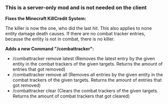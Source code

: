 ### This is a server-only mod and is not needed on the client


**Fixes the Minecraft KillCredit System:**

The killer is now the one, who did the last hit. This also applies to none entity damage death causes. If there are no combat tracker entries, because the entity is not in combat, there is no killer.


**Adds a new Command "/combattracker":**

- /combattracker remove latest <targets> <entityToRemove> (Removes the latest entry by the given entity in the combat trackers of the given targets. Returns the amount of entries that got removed)
- /combattracker remove all <targets> <entityToRemove> (Removes all entries by the given entity in the combat trackers of the given targets. Returns the amount of entries that got removed)
- /combattracker clear <targets> (Clears the combat trackers of the given targets. Returns the amount of combat trackers that got cleared)

